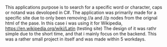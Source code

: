 This applications purpose is to search for a specific word or character, caps or notand was devoloped in C#.
The application was primarily made for a specific site due to only been removing //a and //p nodes from the orignal html of the pase.
In this case i was using it for Wikipedia, https://en.wikipedia.org/wiki/Latin (testing site) 
The design of it was rathr simple due to the short time, and that i mainly focus on the backend.
This was a rather small project in itself and was made within 5 workdays.


